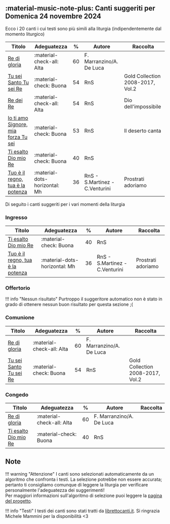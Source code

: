 ## :material-music-note-plus: Canti suggeriti per Domenica 24 novembre 2024

Ecco i 20 canti i cui testi sono più simili alla liturgia (indipendentemente dal momento liturgico)

| Titolo | Adeguatezza | % | Autore | Raccolta |
| --- | --- | --- | --- | --- |
| [Re di gloria](https://www.librettocanti.it/canto/re-di-gloria-378) | :material-check-all: Alta | 60 | F. Marranzino/A. De Luca |  |
| [Tu sei Santo Tu sei Re](https://www.librettocanti.it/canto/tu-sei-santo-tu-sei-re-1995) | :material-check: Buona | 54 | RnS | Gold Collection 2008-2017, Vol.2 |
| [Re dei Re](https://www.librettocanti.it/canto/re-dei-re-1566) | :material-check-all: Alta | 54 | RnS | Dio dell'impossibile |
| [Io ti amo Signore, mia forza Tu sei](https://www.librettocanti.it/canto/io-ti-amo-signore-mia-forza-tu-sei-2432) | :material-check: Buona | 53 | RnS | Il deserto canta |
| [Ti esalto Dio mio Re](https://www.librettocanti.it/canto/ti-esalto-dio-mio-re-453) | :material-check: Buona | 40 | RnS |  |
| [Tuo è il regno, tua è la potenza](https://www.librettocanti.it/canto/tuo-il-regno-tua-la-potenza-2641) | :material-dots-horizontal: Mh | 36 | RnS - S.Martinez - C.Venturini  | Prostrati adoriamo |

Di seguito i canti suggeriti per i vari momenti della liturgia

### Ingresso

| Titolo | Adeguatezza | % | Autore | Raccolta |
| --- | --- | --- | --- | --- |
| [Ti esalto Dio mio Re](https://www.librettocanti.it/canto/ti-esalto-dio-mio-re-453) | :material-check: Buona | 40 | RnS |  |
| [Tuo è il regno, tua è la potenza](https://www.librettocanti.it/canto/tuo-il-regno-tua-la-potenza-2641) | :material-dots-horizontal: Mh | 36 | RnS - S.Martinez - C.Venturini  | Prostrati adoriamo |

### Offertorio

!!! info "Nessun risultato"
    Purtroppo il suggeritore automatico non è stato in grado di ottenere nessun buon risultato per questa sezione ;(

### Comunione
| Titolo | Adeguatezza | % | Autore | Raccolta |
| --- | --- | --- | --- | --- |
| [Re di gloria](https://www.librettocanti.it/canto/re-di-gloria-378) | :material-check-all: Alta | 60 | F. Marranzino/A. De Luca |  |
| [Tu sei Santo Tu sei Re](https://www.librettocanti.it/canto/tu-sei-santo-tu-sei-re-1995) | :material-check: Buona | 54 | RnS | Gold Collection 2008-2017, Vol.2 |

### Congedo
| Titolo | Adeguatezza | % | Autore | Raccolta |
| --- | --- | --- | --- | --- |
| [Re di gloria](https://www.librettocanti.it/canto/re-di-gloria-378) | :material-check-all: Alta | 60 | F. Marranzino/A. De Luca |  |
| [Ti esalto Dio mio Re](https://www.librettocanti.it/canto/ti-esalto-dio-mio-re-453) | :material-check: Buona | 40 | RnS |  |

## Note
!!! warning "Attenzione"
    I canti sono selezionati automaticamente da un algoritmo che confronta i testi. La selezione potrebbe non essere accurata; pertanto ti consigliamo comunque di leggere la liturgia per verificare personalmente l'adeguatezza dei suggerimenti!<br>Per maggiori informazioni sull'algoritmo di selezione puoi leggere la [pagina del progetto](https://hildegard.it/progetto/).

!!! info "Testi"
    I testi dei canti sono stati tratti da [librettocanti.it](https://www.librettocanti.it/). Si ringrazia Michele Mammini per la disponibilità <3


